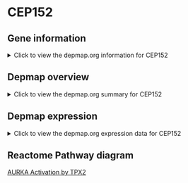 <h1>CEP152</h1>

<h2>Gene information</h2>
<details>
  <summary>Click to view the depmap.org information for CEP152</summary>
  <iframe src="https://depmap.org/portal/gene/CEP152?tab=about" style="border:none;width:100%;height:800px"></iframe>
</details>

<h2>Depmap overview</h2>
<details>
  <summary>Click to view the depmap.org summary for CEP152</summary>
  <iframe src="https://depmap.org/portal/gene/CEP152?tab=overview" style="border:none;width:100%;height:800px"></iframe>
</details>

<h2>Depmap expression</h2>
<details>
  <summary>Click to view the depmap.org expression data for CEP152</summary>
  <iframe src="https://depmap.org/portal/gene/CEP152?tab=characterization" style="border:none;width:100%;height:800px"></iframe>
</details>



<h2>Reactome Pathway diagram</h2>
<a href="https://reactome.org/PathwayBrowser/#/R-HSA-8854518" target="_BLANK">AURKA Activation by TPX2</a>



